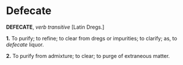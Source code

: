 # Defecate

**DEFECATE**, _verb transitive_ \[Latin Dregs.\]

**1.** To purify; to refine; to clear from dregs or impurities; to clarify; as, to _defecate_ liquor.

**2.** To purify from admixture; to clear; to purge of extraneous matter.